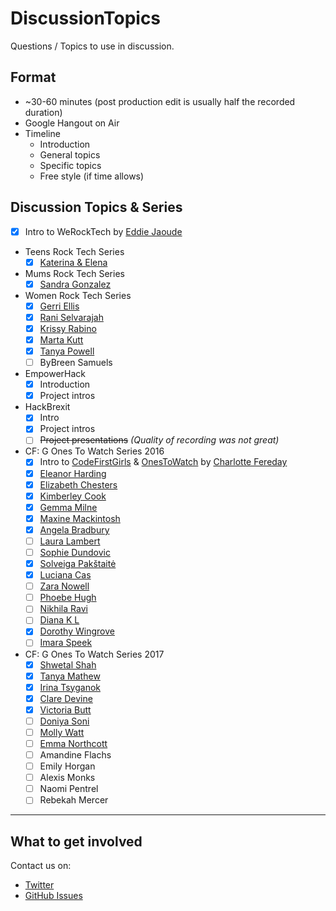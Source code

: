 # DiscussionTopics

Questions / Topics to use in discussion.

## Format

* ~30-60 minutes (post production edit is usually half the recorded duration)
* Google Hangout on Air
* Timeline
    * Introduction
    * General topics
    * Specific topics
    * Free style (if time allows)

## Discussion Topics & Series

* [x] Intro to WeRockTech by [Eddie Jaoude](http://twitter.com/eddiejaoude)

* Teens Rock Tech Series
    * [x] [Katerina & Elena](CustomTopics/TeensRockTech/KaterinaElena.md)

* Mums Rock Tech Series
    * [x] [Sandra Gonzalez](CustomTopics/MumsRockTech/SandraGonzalez.md)

* Women Rock Tech Series
    * [x] [Gerri Ellis](CustomTopics/WomenRockTech/GerriEllis.md)
    * [x] [Rani Selvarajah](CustomTopics/WomenRockTech/RaniSelvarajah.md)
    * [x] [Krissy Rabino](CustomTopics/WomenRockTech/KrissyRabino.md)
    * [x] [Marta Kutt](CustomTopics/WomenRockTech/MartaKutt.md)
    * [x] [Tanya Powell](CustomTopics/WomenRockTech/TanyaPowell.md)
    * [ ] ByBreen Samuels

* EmpowerHack
   * [x] Introduction
   * [x] Project intros

* HackBrexit
   * [x] Intro
   * [x] Project intros
   * [ ] ~~Project presentations~~ *(Quality of recording was not great)*

* CF: G Ones To Watch Series 2016
    * [x] Intro to [CodeFirstGirls](http://www.codefirstgirls.org.uk) & [OnesToWatch](http://www.codefirstgirls.org.uk/ones-to-watch-2016.html) by [Charlotte Fereday](https://twitter.com/CharlotteBRF)
    * [x] [Eleanor Harding](CustomTopics/CFGOnesToWatch2016/EleanorHarding.md)
    * [x] [Elizabeth Chesters](CustomTopics/CFGOnesToWatch2016/ElizabethChesters.md)
    * [x] [Kimberley Cook](CustomTopics/CFGOnesToWatch2016/KimberleyCook.md)
    * [x] [Gemma Milne](CustomTopics/CFGOnesToWatch2016/GemmaMilne.md)
    * [x] [Maxine Mackintosh](CustomTopics/CFGOnesToWatch2016/MaxineMackintosh.md)
    * [x] [Angela Bradbury](CustomTopics/CFGOnesToWatch2016/AngelaBradbury.md)
    * [ ] [Laura Lambert](CustomTopics/CFGOnesToWatch2016/LauraLambert.md)
    * [ ] [Sophie Dundovic](CustomTopics/CFGOnesToWatch2016/SophieDundovic.md)
    * [x] [Solveiga Pakštaitė](CustomTopics/CFGOnesToWatch2016/SolveigaPakštaitė.md)
    * [x] [Luciana Cas](CustomTopics/CFGOnesToWatch2016/LucianaCas.md)
    * [ ] [Zara Nowell](CustomTopics/CFGOnesToWatch2016/ZaraNowell.md)
    * [ ] [Phoebe Hugh](CustomTopics/CFGOnesToWatch2016/PhoebeHugh.md)
    * [ ] [Nikhila Ravi](CustomTopics/CFGOnesToWatch2016/NikhilaRavi.md)
    * [ ] [Diana K L](CustomTopics/CFGOnesToWatch2016/DianaKL.md)
    * [x] [Dorothy Wingrove](CustomTopics/CFGOnesToWatch2016/DorothyWingrove.md)
    * [ ] [Imara Speek](CustomTopics/CFGOnesToWatch2016/ImaraSpeek.md)

* CF: G Ones To Watch Series 2017
    * [x] [Shwetal Shah](CustomTopics/CFGOnesToWatch2017/ShwetalShah.md)
    * [x] [Tanya Mathew](CustomTopics/CFGOnesToWatch2017/TanyaMathew.md)
    * [x] [Irina Tsyganok](CustomTopics/CFGOnesToWatch2017/IrinaTsyganok.md)
    * [x] [Clare Devine](CustomTopics/CFGOnesToWatch2017/ClareDevine.md)
    * [x] [Victoria Butt](CustomTopics/CFGOnesToWatch2017/VictoriaButt.md)
    * [ ] [Doniya Soni](CustomTopics/CFGOnesToWatch2017/DoniyaSoni.md)
    * [ ] [Molly Watt](CustomTopics/CFGOnesToWatch2017/MollyWatt.md)
    * [ ] [Emma Northcott](CustomTopics/CFGOnesToWatch2017/EmmaNorthcott.md)
    * [ ] Amandine Flachs
    * [ ] Emily Horgan
    * [ ] Alexis Monks
    * [ ] Naomi Pentrel
    * [ ] Rebekah Mercer

---

## What to get involved

Contact us on:

* [Twitter](http://twitter.com/WeRockTech)
* [GitHub Issues](https://github.com/WeRockTech/DiscussionTopics/issues)
